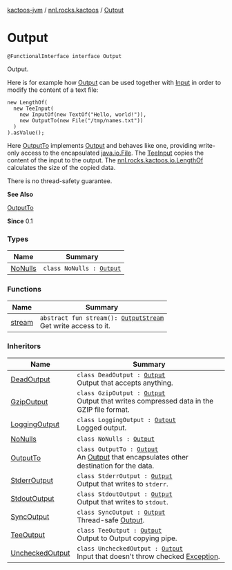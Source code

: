 [kactoos-jvm](../../index.md) / [nnl.rocks.kactoos](../index.md) / [Output](./index.md)

# Output

`@FunctionalInterface interface Output`

Output.

Here is for example how [Output](./index.md) can be used
together with [Input](../-input/index.md) in order to modify the content
of a text file:

```
new LengthOf(
  new TeeInput(
    new InputOf(new TextOf("Hello, world!")),
    new OutputTo(new File("/tmp/names.txt"))
  )
).asValue();
```

Here [OutputTo](../../nnl.rocks.kactoos.io/-output-to/index.md) implements [Output](./index.md) and behaves like
one, providing write-only access to the encapsulated
[java.io.File](http://docs.oracle.com/javase/8/docs/api/java/io/File.html). The [TeeInput](../../nnl.rocks.kactoos.io/-tee-input/index.md) copies the content of the
input to the output. The [nnl.rocks.kactoos.io.LengthOf](../../nnl.rocks.kactoos.io/-length-of/index.md)
calculates the size of the copied data.

There is no thread-safety guarantee.

**See Also**

[OutputTo](../../nnl.rocks.kactoos.io/-output-to/index.md)

**Since**
0.1

### Types

| Name | Summary |
|---|---|
| [NoNulls](-no-nulls/index.md) | `class NoNulls : `[`Output`](./index.md) |

### Functions

| Name | Summary |
|---|---|
| [stream](stream.md) | `abstract fun stream(): `[`OutputStream`](http://docs.oracle.com/javase/8/docs/api/java/io/OutputStream.html)<br>Get write access to it. |

### Inheritors

| Name | Summary |
|---|---|
| [DeadOutput](../../nnl.rocks.kactoos.io/-dead-output/index.md) | `class DeadOutput : `[`Output`](./index.md)<br>Output that accepts anything. |
| [GzipOutput](../../nnl.rocks.kactoos.io/-gzip-output/index.md) | `class GzipOutput : `[`Output`](./index.md)<br>Output that writes compressed data in the GZIP file format. |
| [LoggingOutput](../../nnl.rocks.kactoos.io/-logging-output/index.md) | `class LoggingOutput : `[`Output`](./index.md)<br>Logged output. |
| [NoNulls](-no-nulls/index.md) | `class NoNulls : `[`Output`](./index.md) |
| [OutputTo](../../nnl.rocks.kactoos.io/-output-to/index.md) | `class OutputTo : `[`Output`](./index.md)<br>An [Output](./index.md) that encapsulates other destination for the data. |
| [StderrOutput](../../nnl.rocks.kactoos.io/-stderr-output/index.md) | `class StderrOutput : `[`Output`](./index.md)<br>Output that writes to `stderr`. |
| [StdoutOutput](../../nnl.rocks.kactoos.io/-stdout-output/index.md) | `class StdoutOutput : `[`Output`](./index.md)<br>Output that writes to `stdout`. |
| [SyncOutput](../../nnl.rocks.kactoos.io/-sync-output/index.md) | `class SyncOutput : `[`Output`](./index.md)<br>Thread-safe [Output](./index.md). |
| [TeeOutput](../../nnl.rocks.kactoos.io/-tee-output/index.md) | `class TeeOutput : `[`Output`](./index.md)<br>Output to Output copying pipe. |
| [UncheckedOutput](../../nnl.rocks.kactoos.io/-unchecked-output/index.md) | `class UncheckedOutput : `[`Output`](./index.md)<br>Input that doesn't throw checked [Exception](https://kotlinlang.org/api/latest/jvm/stdlib/kotlin/-exception/index.html). |
